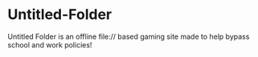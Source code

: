 # Untitled-Folder
Untitled Folder is an offline file:// based gaming site made to help bypass school and work policies!
